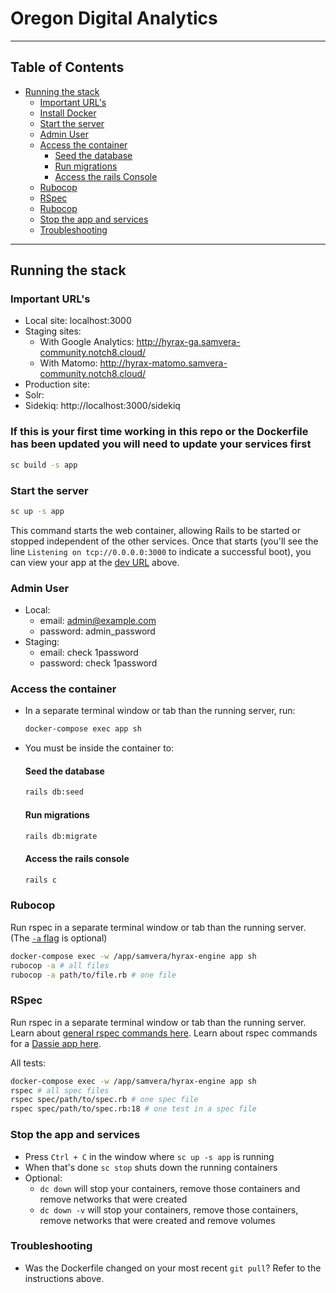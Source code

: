 # Oregon Digital Analytics
----
## Table of Contents
  * [Running the stack](#running-the-stack)
    * [Important URL's](#important-urls)
    * [Install Docker](#install-docker)
    * [Start the server](#start-the-server)
    * [Admin User](#admin-user)
    * [Access the container](#access-the-container)
      * [Seed the database](#seed-the-database)
      * [Run migrations](#run-migrations)
      * [Access the rails Console](#access-the-rails-console)
    * [Rubocop](#rubocop)
    * [RSpec](#rspec)
    * [Rubocop](#rubocop)
    * [Stop the app and services](#stop-the-app-and-services)
    * [Troubleshooting](#troubleshooting)
----

## Running the stack
### Important URL's
- Local site: localhost:3000
- Staging sites:
  - With Google Analytics: http://hyrax-ga.samvera-community.notch8.cloud/
  - With Matomo: http://hyrax-matomo.samvera-community.notch8.cloud/
- Production site:
- Solr:
- Sidekiq: http://localhost:3000/sidekiq


### If this is your first time working in this repo or the Dockerfile has been updated you will need to update your services first
  ```bash
  sc build -s app
  ```

### Start the server
```bash
sc up -s app
```
This command starts the web container, allowing Rails to be started or stopped independent of the other services. Once that starts (you'll see the line `Listening on tcp://0.0.0.0:3000` to indicate a successful boot), you can view your app at the [dev URL](#important-urls) above.

### Admin User
- Local:
  - email: admin@example.com
  - password: admin_password
- Staging:
  - email: check 1password
  - password: check 1password

### Access the container
- In a separate terminal window or tab than the running server, run:
  ``` bash
  docker-compose exec app sh
  ```

- You must be inside the container to:
  #### Seed the database
  ``` bash
  rails db:seed
  ```

  #### Run migrations
  ``` bash
  rails db:migrate
  ```

  #### Access the rails console
  ``` bash
  rails c
  ```

### Rubocop
Run rspec in a separate terminal window or tab than the running server.
(The [`-a` flag](https://docs.rubocop.org/rubocop/usage/basic_usage.html#auto-correcting-offenses) is optional)

```bash
docker-compose exec -w /app/samvera/hyrax-engine app sh
rubocop -a # all files
rubocop -a path/to/file.rb # one file
```

### RSpec
Run rspec in a separate terminal window or tab than the running server.
Learn about [general rspec commands here](https://github.com/rspec/rspec-rails/tree/4-1-maintenance#running-specs).
Learn about rspec commands for a [Dassie app here](https://github.com/samvera/hyrax/wiki/FAQ-for-Dassie-Docker-Test-App#how-do-i-run-tests).

All tests:
``` bash
docker-compose exec -w /app/samvera/hyrax-engine app sh
rspec # all spec files
rspec spec/path/to/spec.rb # one spec file
rspec spec/path/to/spec.rb:18 # one test in a spec file
```
### Stop the app and services
- Press `Ctrl + C` in the window where `sc up -s app` is running
- When that's done `sc stop` shuts down the running containers
- Optional:
  - `dc down` will stop your containers, remove those containers and remove networks that were created
  - `dc down -v` will stop your containers, remove those containers, remove networks that were created and remove volumes

### Troubleshooting
- Was the Dockerfile changed on your most recent `git pull`? Refer to the instructions above.
